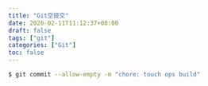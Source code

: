 ```yaml
---
title: "Git空提交"
date: 2020-02-11T11:12:37+08:00
draft: false
tags: ["git"]
categories: ["Git"]
toc: false
---
```


```sh
$ git commit --allow-empty -m "chore: touch ops build"
```

